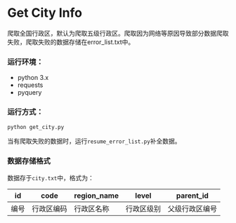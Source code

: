 # Get City Info

 爬取全国行政区，默认为爬取五级行政区。爬取因为网络等原因导致部分数据爬取失败，爬取失败的数据存储在error_list.txt中。

### 运行环境：

- python 3.x
- requests
- pyquery

### 运行方式：

```python
python get_city.py
```

当有爬取失败的数据时，运行`resume_error_list.py`补全数据。

### 数据存储格式

数据存于`city.txt`中，格式为：

| id   | code       | region_name | level      | parent_id      |
| ---- | ---------- | ----------- | ---------- | -------------- |
| 编号 | 行政区编码 | 行政区名称  | 行政区级别 | 父级行政区编号 |

